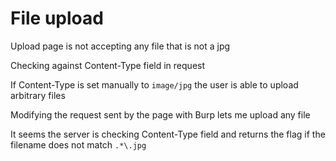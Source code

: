 # File upload

Upload page is not accepting any file that is not a jpg

Checking against Content-Type field in request

If Content-Type is set manually to `image/jpg` the user is able to upload arbitrary files

Modifying the request sent by the page with Burp lets me upload any file

It seems the server is checking Content-Type field and returns the flag if the filename does not match `.*\.jpg`
